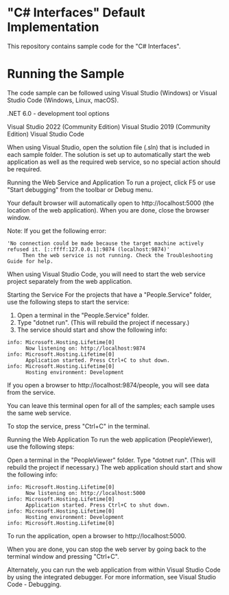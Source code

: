 # "C# Interfaces" Default Implementation
This repository contains sample code for the "C# Interfaces".

# Running the Sample
The code sample can be followed using Visual Studio (Windows) or Visual Studio Code (Windows, Linux, macOS).

.NET 6.0 - development tool options

Visual Studio 2022 (Community Edition)
Visual Studio 2019 (Community Edition)
Visual Studio Code

When using Visual Studio, open the solution file (.sln) that is included in each sample folder. The solution is set up to automatically start the web application as well as the required web service, so no special action should be required.

Running the Web Service and Application
To run a project, click F5 or use "Start debugging" from the toolbar or Debug menu.

Your default browser will automatically open to http://localhost:5000 (the location of the web application). When you are done, close the browser window.

Note: If you get the following error:

~~~
'No connection could be made because the target machine actively refused it. [::ffff:127.0.0.1]:9874 (localhost:9874)'
     Then the web service is not running. Check the Troubleshooting Guide for help.
~~~

When using Visual Studio Code, you will need to start the web service project separately from the web application.

Starting the Service
For the projects that have a "People.Service" folder, use the following steps to start the service:

1. Open a terminal in the "People.Service" folder.
2. Type "dotnet run". (This will rebuild the project if necessary.)
3. The service should start and show the following info:
~~~
info: Microsoft.Hosting.Lifetime[0]
      Now listening on: http://localhost:9874
info: Microsoft.Hosting.Lifetime[0]
      Application started. Press Ctrl+C to shut down.
info: Microsoft.Hosting.Lifetime[0]
      Hosting environment: Development
~~~

If you open a browser to http://localhost:9874/people, you will see data from the service.

You can leave this terminal open for all of the samples; each sample uses the same web service.

To stop the service, press "Ctrl+C" in the terminal.

Running the Web Application
To run the web application (PeopleViewer), use the following steps:

Open a terminal in the "PeopleViewer" folder.
Type "dotnet run". (This will rebuild the project if necessary.)
The web application should start and show the following info:
~~~
info: Microsoft.Hosting.Lifetime[0]
      Now listening on: http://localhost:5000
info: Microsoft.Hosting.Lifetime[0]
      Application started. Press Ctrl+C to shut down.
info: Microsoft.Hosting.Lifetime[0]
      Hosting environment: Development
info: Microsoft.Hosting.Lifetime[0]
~~~

To run the application, open a browser to http://localhost:5000.

When you are done, you can stop the web server by going back to the terminal window and pressing "Ctrl+C".

Alternately, you can run the web application from within Visual Studio Code by using the integrated debugger. For more information, see Visual Studio Code - Debugging.
